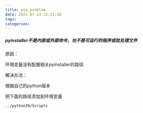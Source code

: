 ```yaml
---
title: pip_problem
date: 2021-07-23 22:21:18
tags:
categories:
---
```




##### pyinstaller不是内部或外部命令，也不是可运行的程序或批处理文件

原因：

环境变量没有配置相关pyinstaller的路径

解决办法：

根据自己的python版本

把下面的路径添加到环境变量

```bash
../python39/Scripts
```

